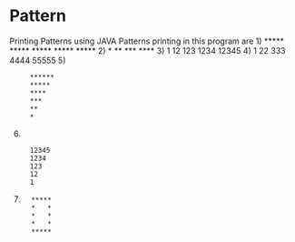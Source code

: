 # Pattern
Printing Patterns using JAVA
Patterns printing in this program are
1)
         *****
         *****
         *****
         *****
         *****
2)
         *
         **
         ***
         ****
3)
            1
            12
            123
            1234
            12345
4)
           1
           22
           333
           4444
           55555
5)

         ******
         *****
         ****
         ***
         **
         *
6)

         12345
         1234
         123
         12
         1
7)
         *****
         *   *
         *   *
         *   *
         *****
        
